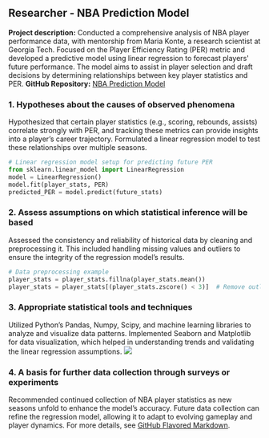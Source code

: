 ## Researcher - NBA Prediction Model
**Project description:** Conducted a comprehensive analysis of NBA player performance data, with mentorship from Maria Konte, a research scientist at Georgia Tech. Focused on the Player Efficiency Rating (PER) metric and developed a predictive model using linear regression to forecast players' future performance. The model aims to assist in player selection and draft decisions by determining relationships between key player statistics and PER.
**GitHub Repository:** [NBA Prediction Model](https://github.com/IshTale/reasearch)
### 1. Hypotheses about the causes of observed phenomena
Hypothesized that certain player statistics (e.g., scoring, rebounds, assists) correlate strongly with PER, and tracking these metrics can provide insights into a player’s career trajectory. Formulated a linear regression model to test these relationships over multiple seasons.
```python
# Linear regression model setup for predicting future PER
from sklearn.linear_model import LinearRegression
model = LinearRegression()
model.fit(player_stats, PER)
predicted_PER = model.predict(future_stats)
```
### 2. Assess assumptions on which statistical inference will be based
Assessed the consistency and reliability of historical data by cleaning and preprocessing it. This included handling missing values and outliers to ensure the integrity of the regression model’s results.
```python
# Data preprocessing example
player_stats = player_stats.fillna(player_stats.mean())
player_stats = player_stats[(player_stats.zscore() < 3)]  # Remove outliers
```
### 3. Appropriate statistical tools and techniques
Utilized Python’s Pandas, Numpy, Scipy, and machine learning libraries to analyze and visualize data patterns. Implemented Seaborn and Matplotlib for data visualization, which helped in understanding trends and validating the linear regression assumptions.
<img src="images/nba_prediction_visualization.jpg?raw=true"/>
### 4. A basis for further data collection through surveys or experiments
Recommended continued collection of NBA player statistics as new seasons unfold to enhance the model’s accuracy. Future data collection can refine the regression model, allowing it to adapt to evolving gameplay and player dynamics.
For more details, see [GitHub Flavored Markdown](https://guides.github.com/features/mastering-markdown/).
